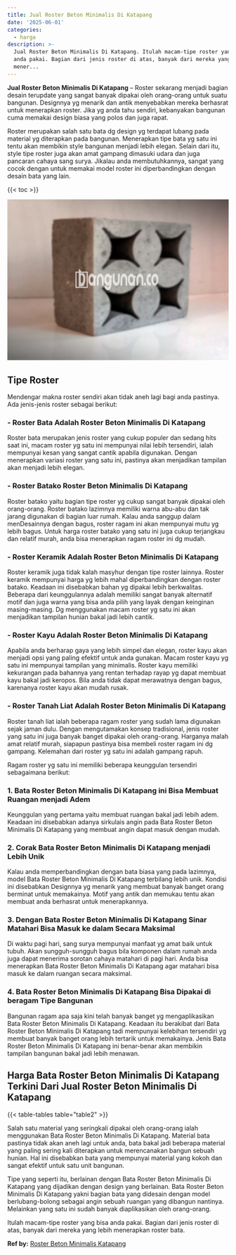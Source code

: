 ```yaml
---
title: Jual Roster Beton Minimalis Di Katapang
date: '2025-06-01'
categories:
  - harga
description: >-
  Jual Roster Beton Minimalis Di Katapang. Itulah macam-tipe roster yang bisa
  anda pakai. Bagian dari jenis roster di atas, banyak dari mereka yang lebih
  mener...
---
```


**Jual Roster Beton Minimalis Di Katapang** – Roster sekarang menjadi bagian desain terupdate yang sangat banyak dipakai oleh orang-orang untuk suatu bangunan. Designnya yg menarik dan antik menyebabkan mereka berhasrat untuk menerapkan roster. Jika yg anda tahu sendiri, kebanyakan bangunan cuma memakai design biasa yang polos dan juga rapat.

Roster merupakan salah satu bata dg design yg terdapat lubang pada material yg diterapkan pada bangunan. Menerapkan tipe bata yg satu ini tentu akan membikin style bangunan menjadi lebih elegan. Selain dari itu, style tipe roster juga akan amat gampang dimasuki udara dan juga pancaran cahaya sang surya. Jikalau anda membutuhkannya, sangat yang cocok dengan untuk memakai model roster ini diperbandingkan dengan desain bata yang lain.

{{< toc >}}

![Jual Roster Beton Minimalis Di Katapang](/images/bata-roster-minimalis-23.png)

## Tipe Roster

Mendengar makna roster sendiri akan tidak aneh lagi bagi anda pastinya. Ada jenis-jenis roster sebagai berikut:

### \- Roster Bata Adalah Roster Beton Minimalis Di Katapang

Roster bata merupakan jenis roster yang cukup populer dan sedang hits saat ini, macam roster yg satu ini mempunyai nilai lebih tersendiri, ialah mempunyai kesan yang sangat cantik apabila digunakan. Dengan menerapkan variasi roster yang satu ini, pastinya akan menjadikan tampilan akan menjadi lebih elegan.

### \- Roster Batako Roster Beton Minimalis Di Katapang

Roster batako yaitu bagian tipe roster yg cukup sangat banyak dipakai oleh orang-orang. Roster batako lazimnya memiliki warna abu-abu dan tak jarang digunakan di bagian luar rumah. Kalau anda sanggup dalam menDesainnya dengan bagus, roster ragam ini akan mempunyai mutu yg lebih bagus. Untuk harga roster batako yang satu ini juga cukup terjangkau dan relatif murah, anda bisa menerapkan ragam roster ini dg mudah.

### \- Roster Keramik Adalah Roster Beton Minimalis Di Katapang

Roster keramik juga tidak kalah masyhur dengan tipe roster lainnya. Roster keramik mempunyai harga yg lebih mahal diperbandingkan dengan roster batako. Keadaan ini disebabkan bahan yg dipakai lebih berkwalitas. Beberapa dari keunggulannya adalah memiliki sangat banyak alternatif motif dan juga warna yang bisa anda pilih yang layak dengan keinginan masing-masing. Dg menggunakan macam roster yg satu ini akan menjadikan tampilan hunian bakal jadi lebih cantik.

### \- Roster Kayu Adalah Roster Beton Minimalis Di Katapang

Apabila anda berharap gaya yang lebih simpel dan elegan, roster kayu akan menjadi opsi yang paling efektif untuk anda gunakan. Macam roster kayu yg satu ini mempunyai tampilan yang minimalis. Roster kayu memiliki kekurangan pada bahannya yang rentan terhadap rayap yg dapat membuat kayu bakal jadi keropos. Bila anda tidak dapat merawatnya dengan bagus, karenanya roster kayu akan mudah rusak.

### \- Roster Tanah Liat Adalah Roster Beton Minimalis Di Katapang

Roster tanah liat ialah beberapa ragam roster yang sudah lama digunakan sejak jaman dulu. Dengan mengutamakan konsep tradisional, jenis roster yang satu ini juga banyak banget dipakai oleh orang-orang. Harganya malah amat relatif murah, siapapun pastinya bisa membeli roster ragam ini dg gampang. Kelemahan dari roster yg satu ini adalah gampang rapuh.

Ragam roster yg satu ini memiliki beberapa keunggulan tersendiri sebagaimana berikut:

### 1\. Bata Roster Beton Minimalis Di Katapang ini Bisa Membuat Ruangan menjadi Adem

Keunggulan yang pertama yaitu membuat ruangan bakal jadi lebih adem. Keadaan ini disebabkan adanya sirkulais angin pada Bata Roster Beton Minimalis Di Katapang yang membuat angin dapat masuk dengan mudah.

### 2\. Corak Bata Roster Beton Minimalis Di Katapang menjadi Lebih Unik

Kalau anda memperbandingkan dengan bata biasa yang pada lazimnya, model Bata Roster Beton Minimalis Di Katapang terbilang lebih unik. Kondisi ini disebabkan Designnya yg menarik yang membuat banyak banget orang berminat untuk memakainya. Motif yang antik dan memukau tentu akan membuat anda berhasrat untuk menerapkannya.

### 3\. Dengan Bata Roster Beton Minimalis Di Katapang Sinar Matahari Bisa Masuk ke dalam Secara Maksimal

Di waktu pagi hari, sang surya mempunyai manfaat yg amat baik untuk tubuh. Akan sungguh-sungguh bagus bila komponen dalam rumah anda juga dapat menerima sorotan cahaya matahari di pagi hari. Anda bisa menerapkan Bata Roster Beton Minimalis Di Katapang agar matahari bisa masuk ke dalam ruangan secara maksimal.

### 4\. Bata Roster Beton Minimalis Di Katapang Bisa Dipakai di beragam Tipe Bangunan

Bangunan ragam apa saja kini telah banyak banget yg mengaplikasikan Bata Roster Beton Minimalis Di Katapang. Keadaan itu berakibat dari Bata Roster Beton Minimalis Di Katapang tadi mempunyai kelebihan tersendiri yg membuat banyak banget orang lebih tertarik untuk memakainya. Jenis Bata Roster Beton Minimalis Di Katapang ini benar-benar akan membikin tampilan bangunan bakal jadi lebih menawan.

## Harga Bata Roster Beton Minimalis Di Katapang Terkini Dari Jual Roster Beton Minimalis Di Katapang

{{< table-tables table="table2" >}}

Salah satu material yang seringkali dipakai oleh orang-orang ialah menggunakan Bata Roster Beton Minimalis Di Katapang. Material bata pastinya tidak akan aneh lagi untuk anda, bata bakal jadi beberapa material yang paling sering kali diterapkan untuk merencanakan bangun sebuah hunian. Hal ini disebabkan bata yang mempunyai material yang kokoh dan sangat efektif untuk satu unit bangunan.

Tipe yang seperti itu, berlainan dengan Bata Roster Beton Minimalis Di Katapang yang dijadikan dengan design yang berlainan. Bata Roster Beton Minimalis Di Katapang yakni bagian bata yang didesain dengan model berlubang-bolong sebagai angin sebuah ruangan yang dibangun nantinya. Melainkan yang satu ini sudah banyak diaplikasikan oleh orang-orang.

Itulah macam-tipe roster yang bisa anda pakai. Bagian dari jenis roster di atas, banyak dari mereka yang lebih menerapkan roster bata.

**Ref by:** [Roster Beton Minimalis Katapang](https://id.wikipedia.org/wiki/Roster)
